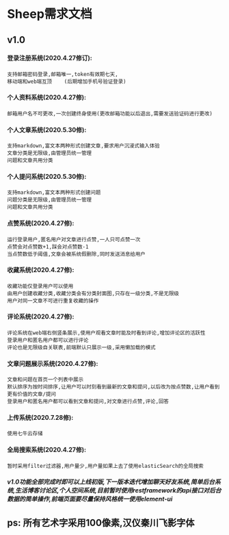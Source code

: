 
# Sheep需求文档


## v1.0
#### 登录注册系统(2020.4.27修订):
    支持邮箱密码登录,邮箱唯一,token有效期七天,
    移动端和web端互顶    (后期增加手机号验证登录)
#### 个人资料系统(2020.4.27修):
    邮箱用户名不可更改,一次创建终身使用(更改邮箱功能以后退出,需要发送验证码进行更改)
#### 个人文章系统(2020.5.30修):
    支持markdown,富文本两种形式创建文章,要求用户沉浸式输入体验
    文章分类是无限级,由管理员统一管理
    问题和文章共用分类
#### 个人提问系统(2020.5.30修):
    支持markdown,富文本两种形式创建问题
    问题分类是无限级,由管理员统一管理
    问题和文章共用分类
#### 点赞系统(2020.4.27修):
    运行登录用户,匿名用户对文章进行点赞,一人只可点赞一次
    点赞会对点赞数+1,踩会对点赞数-1
    当点赞数低于阈值,文章会被系统假删除,同时发送消息给用户
#### 收藏系统(2020.4.27修):
    收藏功能仅登录用户可以使用
    由用户创建收藏分类,收藏分类会有分类封面图,只存在一级分类,不是无限级
    用户对同一文章不可进行重复收藏的操作
#### 评论系统(2020.4.27修):
    评论系统在web端右侧竖条展示,使用户观看文章时能及时看到评论,增加评论区的活跃性
    登录用户和匿名用户都可以进行评论
    评论也是无限级自关联表,前端默认只展示一级,采用懒加载的模式
#### 文章问题展示系统(2020.4.27修):
    文章和问题在首页一个列表中展示
    默认排序为按时间排序,让用户可以时刻看到最新的文章和提问,以后改为按点赞数,让用户看到更有价值的文章/提问
    登录用户和匿名用户都可以看到文章和提问,对文章进行点赞,评论,回答
#### 上传系统(2020.7.28修):
    使用七牛云存储
#### 全局搜索系统(2020.4.27修):
    暂时采用filter过滤器,用户量少,用户量如果上去了使用elasticSearch的全局搜索

##### v1.0功能全部完成时即可以上线初版,下一版本迭代增加聊天好友系统,简单后台系统,生活博客讨论区,个人空间系统,目前暂时使用restframework的api接口对后台数据的简单操作,前端页面要尽量保持风格统一使用element-ui
ps: 所有艺术字采用100像素,汉仪秦川飞影字体
---
<br>